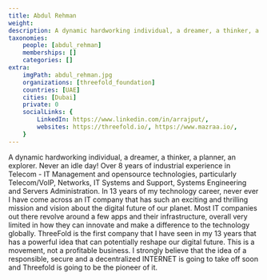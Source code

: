 ```yaml
---
title: Abdul Rehman
weight:
description: A dynamic hardworking individual, a dreamer, a thinker, a planner, an explorer.
taxonomies:
    people: [abdul_rehman]
    memberships: []
    categories: []
extra:
    imgPath: abdul_rehman.jpg
    organizations: [threefold_foundation]
    countries: [UAE]
    cities: [Dubai]
    private: 0
    socialLinks: {
        LinkedIn: https://www.linkedin.com/in/arrajput/,
        websites: https://threefold.io/, https://www.mazraa.io/,
    }
---
```



A dynamic hardworking individual, a dreamer, a thinker, a planner, an explorer. Never an idle day! Over 8 years of industrial experience in Telecom - IT Management and opensource technologies, particularly Telecom/VoIP, Networks, IT Systems and Support, Systems Engineering and Servers Administration. In 13 years of my technology career, never ever I have come across an IT company that has such an exciting and thrilling mission and vision about the digital future of our planet. Most IT companies out there revolve around a few apps and their infrastructure, overall very limited in how they can innovate and make a difference to the technology globally. ThreeFold is the first company that I have seen in my 13 years that has a powerful idea that can potentially reshape our digital future. This is a movement, not a profitable business. I strongly believe that the idea of a responsible, secure and a decentralized INTERNET is going to take off soon and Threefold is going to be the pioneer of it.
